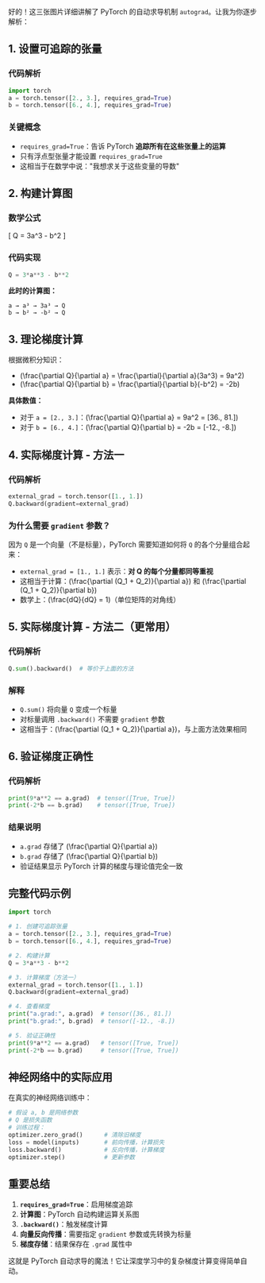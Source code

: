 好的！这三张图片详细讲解了 PyTorch 的自动求导机制 `autograd`。让我为你逐步解析：

## 1. 设置可追踪的张量

### 代码解析
```python
import torch
a = torch.tensor([2., 3.], requires_grad=True)  
b = torch.tensor([6., 4.], requires_grad=True)
```

### 关键概念
- `requires_grad=True`：告诉 PyTorch **追踪所有在这些张量上的运算**
- 只有浮点型张量才能设置 `requires_grad=True`
- 这相当于在数学中说："我想求关于这些变量的导数"

## 2. 构建计算图

### 数学公式
\[ Q = 3a^3 - b^2 \]

### 代码实现
```python
Q = 3*a**3 - b**2
```

**此时的计算图：**
```
a → a³ → 3a³ → Q
b → b² → -b² → Q
```

## 3. 理论梯度计算

根据微积分知识：
- \(\frac{\partial Q}{\partial a} = \frac{\partial}{\partial a}(3a^3) = 9a^2\)
- \(\frac{\partial Q}{\partial b} = \frac{\partial}{\partial b}(-b^2) = -2b\)

**具体数值：**
- 对于 `a = [2., 3.]`：\(\frac{\partial Q}{\partial a} = 9a^2 = [36., 81.]\)
- 对于 `b = [6., 4.]`：\(\frac{\partial Q}{\partial b} = -2b = [-12., -8.]\)

## 4. 实际梯度计算 - 方法一

### 代码解析
```python
external_grad = torch.tensor([1., 1.])
Q.backward(gradient=external_grad)
```

### 为什么需要 `gradient` 参数？

因为 `Q` 是一个向量（不是标量），PyTorch 需要知道如何将 `Q` 的各个分量组合起来：

- `external_grad = [1., 1.]` 表示：**对 Q 的每个分量都同等重视**
- 这相当于计算：\(\frac{\partial (Q_1 + Q_2)}{\partial a}\) 和 \(\frac{\partial (Q_1 + Q_2)}{\partial b}\)
- 数学上：\(\frac{dQ}{dQ} = 1\)（单位矩阵的对角线）

## 5. 实际梯度计算 - 方法二（更常用）

### 代码解析
```python
Q.sum().backward()  # 等价于上面的方法
```

### 解释
- `Q.sum()` 将向量 `Q` 变成一个标量
- 对标量调用 `.backward()` 不需要 `gradient` 参数
- 这相当于：\(\frac{\partial (Q_1 + Q_2)}{\partial a}\)，与上面方法效果相同

## 6. 验证梯度正确性

### 代码解析
```python
print(9*a**2 == a.grad)  # tensor([True, True])
print(-2*b == b.grad)    # tensor([True, True])
```

### 结果说明
- `a.grad` 存储了 \(\frac{\partial Q}{\partial a}\)
- `b.grad` 存储了 \(\frac{\partial Q}{\partial b}\)
- 验证结果显示 PyTorch 计算的梯度与理论值完全一致

## 完整代码示例

```python
import torch

# 1. 创建可追踪张量
a = torch.tensor([2., 3.], requires_grad=True)  
b = torch.tensor([6., 4.], requires_grad=True)

# 2. 构建计算
Q = 3*a**3 - b**2

# 3. 计算梯度（方法一）
external_grad = torch.tensor([1., 1.])
Q.backward(gradient=external_grad)

# 4. 查看梯度
print("a.grad:", a.grad)  # tensor([36., 81.])
print("b.grad:", b.grad)  # tensor([-12., -8.])

# 5. 验证正确性
print(9*a**2 == a.grad)   # tensor([True, True])
print(-2*b == b.grad)     # tensor([True, True])
```

## 神经网络中的实际应用

在真实的神经网络训练中：

```python
# 假设 a, b 是网络参数
# Q 是损失函数
# 训练过程：
optimizer.zero_grad()      # 清除旧梯度
loss = model(inputs)       # 前向传播，计算损失
loss.backward()            # 反向传播，计算梯度
optimizer.step()           # 更新参数
```

## 重要总结

1. **`requires_grad=True`**：启用梯度追踪
2. **计算图**：PyTorch 自动构建运算关系图
3. **`.backward()`**：触发梯度计算
4. **向量反向传播**：需要指定 `gradient` 参数或先转换为标量
5. **梯度存储**：结果保存在 `.grad` 属性中

这就是 PyTorch 自动求导的魔法！它让深度学习中的复杂梯度计算变得简单自动。